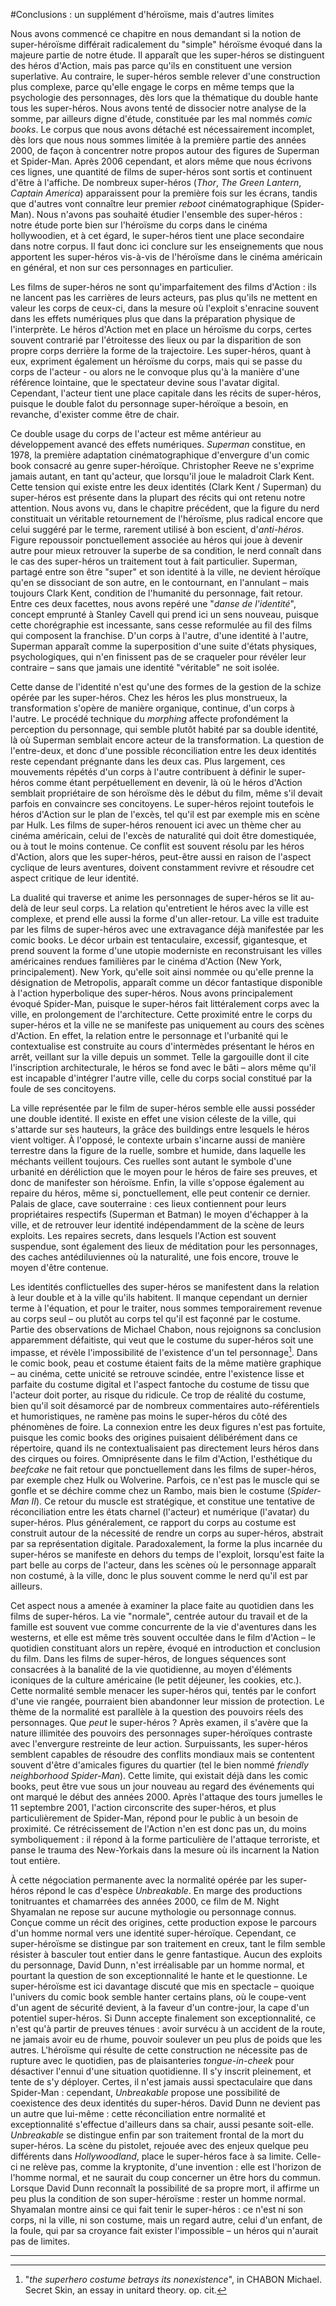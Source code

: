 #Conclusions : un supplément d'héroïsme, mais d'autres limites

Nous avons commencé ce chapitre en nous demandant si la notion de super-héroïsme différait radicalement du "simple" héroïsme évoqué dans la majeure partie de notre étude. Il apparaît que les super-héros se distinguent des héros d'Action, mais pas parce qu'ils en constituent une
version superlative. Au contraire, le super-héros semble relever d'une construction plus complexe, parce qu'elle engage le corps en même temps que la psychologie des personnages, dès lors que la thématique du double hante tous les super-héros. Nous avons tenté de dissocier notre analyse de la somme, par ailleurs digne d'étude, constituée par les mal nommés *comic books*. Le corpus que nous avons détaché est nécessairement incomplet, dès lors que nous nous sommes limitée à la première partie des années 2000, de façon à concentrer notre propos autour des figures de Superman et Spider-Man. Après 2006 cependant, et alors même que nous
écrivons ces lignes, une quantité de films de super-héros sont sortis et continuent d'être à l'affiche. De nombreux super-héros (*Thor*, *The Green Lantern*, *Captain America*) apparaissent pour la première fois sur les écrans, tandis que d'autres vont connaître leur premier *reboot* cinématographique (Spider-Man). Nous n'avons pas souhaité étudier l'ensemble des super-héros : notre étude porte bien sur l'héroïsme du corps dans le cinéma hollywoodien, et à cet égard, le super-héros tient une place secondaire dans notre corpus. Il faut donc ici conclure sur les enseignements que nous apportent les super-héros vis-à-vis de
l'héroïsme dans le cinéma américain en général, et non sur ces personnages en particulier.

Les films de super-héros ne sont qu'imparfaitement des films d'Action : ils ne lancent pas les carrières de leurs acteurs, pas plus qu'ils ne mettent en valeur les corps de ceux-ci, dans la mesure où l'exploit s'enracine souvent dans les effets numériques plus que dans la préparation physique de l'interprète. Le héros d'Action met en place un héroïsme du corps, certes souvent contrarié par l'étroitesse des lieux ou par la disparition de son propre corps derrière la forme de la trajectoire. Les super-héros, quant à eux, expriment également un héroïsme du corps, mais qui se passe du corps de l'acteur - ou alors ne le convoque plus qu'à la manière d'une référence lointaine, que le spectateur devine sous l'avatar digital. Cependant, l'acteur tient une place capitale dans les récits de super-héros, puisque le double falot du personnage super-héroïque a besoin, en revanche, d'exister comme être de chair.

Ce double usage du corps de l'acteur est même antérieur au développement avancé des effets numériques. *Superman* constitue, en 1978, la première adaptation cinématographique d'envergure d'un comic book consacré au genre super-héroïque. Christopher Reeve ne s'exprime jamais autant, en tant qu'acteur, que lorsqu'il joue le maladroit Clark Kent. Cette
tension qui existe entre les deux identités (Clark Kent / Superman) du super-héros est présente dans la plupart des récits qui ont retenu notre attention. Nous avons vu, dans le chapitre précédent, que la figure du nerd constituait un véritable retournement de l'héroïsme, plus radical encore que celui suggéré par le terme, rarement utilisé à bon escient, d'*anti-héros*. Figure repoussoir ponctuellement associée au héros qui joue à devenir autre pour mieux retrouver la superbe de sa condition, le nerd connaît dans le cas des super-héros un traitement tout à fait particulier. Superman, partagé entre son être "super" et son identité à
la ville, ne devient héroïque qu'en se dissociant de son autre, en le contournant, en l'annulant – mais toujours Clark Kent, condition de l'humanité du personnage, fait retour. Entre ces deux facettes, nous avons repéré une "*danse de l'identité*", concept emprunté à Stanley Cavell qui prend ici un sens nouveau, puisque cette chorégraphie est incessante, sans cesse reformulée au fil des films qui composent la franchise. D'un corps à l'autre, d'une identité à l'autre, Superman apparaît comme la superposition d'une suite d'états physiques,
psychologiques, qui n'en finissent pas de se craqueler pour révéler leur contraire – sans que jamais une identité "véritable" ne soit isolée.

Cette danse de l'identité n'est qu'une des formes de la gestion de la schize opérée par les super-héros. Chez les héros les plus monstrueux, la transformation s'opère de manière organique, continue, d'un corps à l'autre. Le procédé technique du *morphing* affecte profondément la perception du personnage, qui semble plutôt habité par sa double identité, là où Superman semblait encore acteur de la transformation. La question de l'entre-deux, et donc d'une possible réconciliation entre les deux identités reste cependant prégnante dans les deux cas. Plus largement, ces mouvements répétés d'un corps à l'autre contribuent à définir le super-héros comme étant perpétuellement en devenir, là où le héros d'Action semblait propriétaire de son héroïsme dès le début du film, même s'il devait parfois en convaincre ses concitoyens. Le super-héros rejoint toutefois le héros d'Action sur le plan de l'excès,
tel qu'il est par exemple mis en scène par Hulk. Les films de super-héros renouent ici avec un thème cher au cinéma américain, celui de l'excès de naturalité qui doit être domestiquée, ou à tout le moins contenue. Ce conflit est souvent résolu par les héros d'Action, alors que les super-héros, peut-être aussi en raison de l'aspect cyclique de leurs aventures, doivent constamment revivre et résoudre cet aspect critique de leur identité.

La dualité qui traverse et anime les personnages de super-héros se lit au-delà de leur seul corps. La relation qu'entretient le héros avec la ville est complexe, et prend elle aussi la forme d'un aller-retour. La ville est traduite par les films de super-héros avec une extravagance déjà manifestée par les comic books. Le décor urbain est tentaculaire, excessif, gigantesque, et prend souvent la forme d'une utopie moderniste en reconstruisant les villes américaines rendues familières par le cinéma d'Action (New York, principalement). New York, qu'elle soit ainsi nommée ou qu'elle prenne la désignation de Metropolis, apparaît comme un
décor fantastique disponible à l'action hyperbolique des super-héros. Nous avons principalement évoqué Spider-Man, puisque le super-héros fait littéralement corps avec la ville, en prolongement de l'architecture. Cette proximité entre le corps du super-héros et la ville ne se manifeste pas uniquement au cours des scènes d'Action. En effet, la
relation entre le personnage et l'urbanité qui le contextualise est construite au cours d'intermèdes présentant le héros en arrêt, veillant sur la ville depuis un sommet. Telle la gargouille dont il cite l'inscription architecturale, le héros se fond avec le bâti – alors même qu'il est incapable d'intégrer l'autre ville, celle du corps social constitué par la foule de ses concitoyens.

La ville représentée par le film de super-héros semble elle aussi posséder une double identité. Il existe en effet une vision céleste de la ville, qui s'attarde sur ses hauteurs, la grâce des buildings entre lesquels le héros vient voltiger. À l'opposé, le contexte urbain
s'incarne aussi de manière terrestre dans la figure de la ruelle, sombre et humide, dans laquelle les méchants veillent toujours. Ces ruelles sont autant le symbole d'une urbanité en déréliction que le moyen pour le héros de faire ses preuves, et donc de manifester son héroïsme. Enfin, la ville s'oppose également au repaire du héros, même si, ponctuellement, elle peut contenir ce dernier. Palais de glace, cave souterraine : ces lieux contiennent pour leurs propriétaires respectifs (Superman et Batman) le moyen d'échapper à la ville, et de retrouver leur identité indépendamment de la scène de leurs exploits. Les repaires secrets, dans lesquels l'Action est souvent suspendue, sont également des lieux de méditation pour les personnages, des caches antédiluviennes où la naturalité, une fois encore, trouve le moyen d'être contenue.

Les identités conflictuelles des super-héros se manifestent dans la relation à leur double et à la ville qu'ils habitent. Il manque cependant un dernier terme à l'équation, et pour le traiter, nous sommes temporairement revenue au corps seul – ou plutôt au corps tel qu'il est
façonné par le costume. Partie des observations de Michael Chabon, nous rejoignons sa conclusion apparemment défaitiste, qui veut que le costume du super-héros soit une impasse, et révèle l'impossibilité de l'existence d'un tel personnage[^942]. Dans le comic book, peau et
costume étaient faits de la même matière graphique – au cinéma, cette unicité se retrouve scindée, entre l'existence lisse et parfaite du costume digital et l'aspect fantoche du costume de tissu que l'acteur doit porter, au risque du ridicule. Ce trop de réalité du costume, bien qu'il soit désamorcé par de nombreux commentaires auto-référentiels et
humoristiques, ne ramène pas moins le super-héros du côté des phénomènes de foire. La connexion entre les deux figures n'est pas fortuite, puisque les comic books des origines puisaient délibérément dans ce répertoire, quand ils ne contextualisaient pas directement leurs héros dans des cirques ou foires. Omniprésente dans le film d'Action, l'esthétique du *beefcake* ne fait retour que ponctuellement dans les films de super-héros, par exemple chez Hulk ou Wolverine. Parfois, ce n'est pas le muscle qui se gonfle et se déchire comme chez un Rambo, mais bien le costume (*Spider-Man II*). Ce retour du muscle est stratégique, et constitue une tentative de réconciliation entre les états charnel (l'acteur) et numérique (l'avatar) du super-héros. Plus généralement, ce rapport du corps au costume est construit autour de la nécessité de rendre un corps au super-héros, abstrait par sa représentation digitale. Paradoxalement, la forme la plus incarnée du super-héros se manifeste en dehors du temps de l'exploit, lorsqu'est faite la part belle au corps de l'acteur, dans les scènes où le personnage apparaît non costumé, à la ville, donc le plus souvent comme le nerd qu'il est par ailleurs.

Cet aspect nous a amenée à examiner la place faite au quotidien dans les films de super-héros. La vie "normale", centrée autour du travail et de la famille est souvent vue comme concurrente de la vie d'aventures dans les westerns, et elle est même très souvent occultée dans le film
d'Action – le quotidien constituant alors un repère, évoqué en introduction et conclusion du film. Dans les films de super-héros, de longues séquences sont consacrées à la banalité de la vie quotidienne, au moyen d'éléments iconiques de la culture américaine (le petit déjeuner, les cookies, etc.). Cette normalité semble menacer les super-héros qui, tentés par le confort d'une vie rangée, pourraient bien abandonner leur mission de protection. Le thème de la normalité est parallèle à la question des pouvoirs réels des personnages. Que *peut* le super-héros ? Après examen, il s'avère que la nature illimitée des pouvoirs des personnages super-héroïques contraste avec l'envergure restreinte de leur action. Surpuissants, les super-héros semblent capables de résoudre des conflits mondiaux mais se contentent souvent d'être d'amicales figures du quartier (tel le bien nommé *friendly neighborhood Spider-Man*). Cette limite, qui existait déjà dans les comic books, peut être vue sous un jour nouveau au regard des événements qui ont marqué le début des années 2000. Après l'attaque des tours jumelles le 11 septembre 2001, l'action circonscrite des super-héros, et plus particulièrement de Spider-Man, répond pour le public à un besoin de proximité. Ce rétrécissement de l'Action n'en est donc pas un, du moins symboliquement : il répond à la forme particulière de l'attaque
terroriste, et panse le trauma des New-Yorkais dans la mesure où ils incarnent la Nation tout entière.

À cette négociation permanente avec la normalité opérée par les super-héros répond le cas d'espèce *Unbreakable*. En marge des productions tonitruantes et chamarrées des années 2000, ce film de M. Night Shyamalan ne repose sur aucune mythologie ou personnage connus.
Conçue comme un récit des origines, cette production expose le parcours d'un homme normal vers une identité super-héroïque. Cependant, ce super-héroïsme se distingue par son traitement en creux, tant le film semble résister à basculer tout entier dans le genre fantastique. Aucun
des exploits du personnage, David Dunn, n'est irréalisable par un homme normal, et pourtant la question de son exceptionnalité le hante et le questionne. Le super-héroïsme est ici davantage discuté que mis en spectacle – quoique l'univers du comic book semble hanter certains
plans, où le coupe-vent d'un agent de sécurité devient, à la faveur d'un contre-jour, la cape d'un potentiel super-héros. Si Dunn accepte finalement son exceptionnalité, ce n'est qu'à partir de preuves ténues : avoir survécu à un accident de la route, ne jamais avoir eu de rhume, pouvoir soulever un peu plus de poids que les autres. L'héroïsme qui résulte de cette construction ne nécessite pas de rupture avec le quotidien, pas de plaisanteries *tongue-in-cheek* pour désactiver l'ennui d'une situation quotidienne. Il s'y inscrit pleinement, et tente de s'y déployer. Certes, il n'est jamais aussi spectaculaire que dans Spider-Man : cependant, *Unbreakable* propose une possibilité de coexistence des deux identités du super-héros. David Dunn ne devient pas un autre que lui-même : cette réconciliation entre normalité et exceptionnalité s'effectue d'ailleurs dans sa chair, aussi pesante soit-elle. *Unbreakable* se distingue enfin par son traitement frontal de la mort du super-héros. La scène du pistolet, rejouée avec des enjeux quelque peu différents dans *Hollywoodland*, place le super-héros face à sa limite. Celle-ci ne relève pas, comme la kryptonite, d'une invention : elle est l'horizon de l'homme normal, et ne saurait du coup concerner un être hors du commun. Lorsque David Dunn reconnaît la possibilité de sa propre mort, il affirme un peu plus la condition de son super-héroïsme : rester un homme normal. Shyamalan montre ainsi ce qui fait tenir le super-héros : ce n'est ni son corps, ni la ville, ni son costume, mais un regard autre, celui d'un enfant, de la foule, qui par sa croyance fait exister l'impossible – un héros qui n'aurait pas de limites.

___

[^942]: "*the* *superhero costume betrays its nonexistence*", in CHABON Michael. Secret Skin, an essay in unitard theory. op. cit.